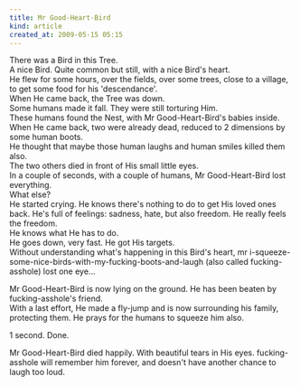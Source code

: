 ```yaml
---
title: Mr Good-Heart-Bird
kind: article
created_at: 2009-05-15 05:15
---
```


There was a Bird in this Tree.  
A nice Bird. Quite common but still, with a nice Bird's heart.  
He flew for some hours, over the fields, over some trees, close to a village, to get some food for his 'descendance'.  
When He came back, the Tree was down.  
Some humans made it fall. They were still torturing Him.  
These humans found the Nest, with Mr Good-Heart-Bird's babies inside.  
When He came back, two were already dead, reduced to 2 dimensions by some human boots.  
He thought that maybe those human laughs and human smiles killed them also.  
The two others died in front of His small little eyes.  
In a couple of seconds, with a couple of humans, Mr Good-Heart-Bird lost everything.  
What else?  
He started crying. He knows there's nothing to do to get His loved ones back. He's full of feelings: sadness, hate, but also freedom. He really feels the freedom.  
He knows what He has to do.  
He goes down, very fast. He got His targets.  
Without understanding what's happening in this Bird's heart, mr i-squeeze-some-nice-birds-with-my-fucking-boots-and-laugh (also called fucking-asshole) lost one eye\...  

Mr Good-Heart-Bird is now lying on the ground. He has been beaten by fucking-asshole's friend.  
With a last effort, He made a fly-jump and is now surrounding his family, protecting them. He prays for the humans to squeeze him also.  

1 second. Done.  

Mr Good-Heart-Bird died happily. With beautiful tears in His eyes. fucking-asshole will remember him forever, and doesn't have another chance to laugh too loud.